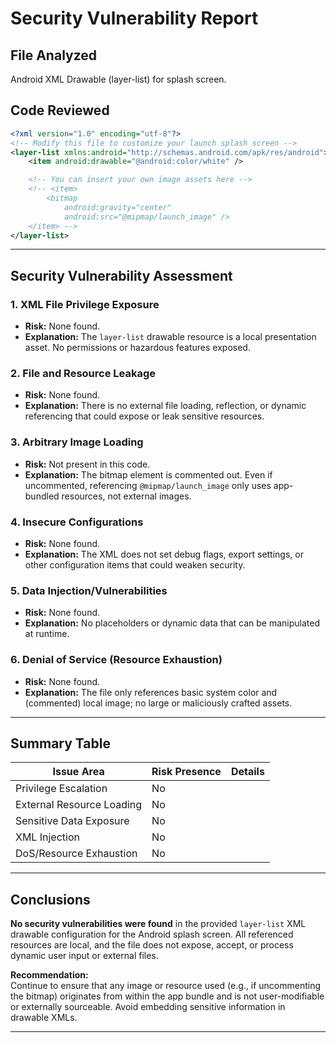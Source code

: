 # Security Vulnerability Report

## File Analyzed
Android XML Drawable (layer-list) for splash screen.

## Code Reviewed
```xml
<?xml version="1.0" encoding="utf-8"?>
<!-- Modify this file to customize your launch splash screen -->
<layer-list xmlns:android="http://schemas.android.com/apk/res/android">
    <item android:drawable="@android:color/white" />

    <!-- You can insert your own image assets here -->
    <!-- <item>
        <bitmap
            android:gravity="center"
            android:src="@mipmap/launch_image" />
    </item> -->
</layer-list>
```

---

## Security Vulnerability Assessment

### 1. XML File Privilege Exposure
- **Risk:** None found.
- **Explanation:** The `layer-list` drawable resource is a local presentation asset. No permissions or hazardous features exposed.

### 2. File and Resource Leakage
- **Risk:** None found.
- **Explanation:** There is no external file loading, reflection, or dynamic referencing that could expose or leak sensitive resources.

### 3. Arbitrary Image Loading
- **Risk:** Not present in this code.
- **Explanation:** The bitmap element is commented out. Even if uncommented, referencing `@mipmap/launch_image` only uses app-bundled resources, not external images.

### 4. Insecure Configurations
- **Risk:** None found.
- **Explanation:** The XML does not set debug flags, export settings, or other configuration items that could weaken security.

### 5. Data Injection/Vulnerabilities
- **Risk:** None found.
- **Explanation:** No placeholders or dynamic data that can be manipulated at runtime.

### 6. Denial of Service (Resource Exhaustion)
- **Risk:** None found.
- **Explanation:** The file only references basic system color and (commented) local image; no large or maliciously crafted assets.

---

## Summary Table

| Issue Area                | Risk Presence | Details                                   |
|---------------------------|--------------|-------------------------------------------|
| Privilege Escalation      | No           |                                           |
| External Resource Loading | No           |                                           |
| Sensitive Data Exposure   | No           |                                           |
| XML Injection             | No           |                                           |
| DoS/Resource Exhaustion   | No           |                                           |

---

## Conclusions

**No security vulnerabilities were found** in the provided `layer-list` XML drawable configuration for the Android splash screen. All referenced resources are local, and the file does not expose, accept, or process dynamic user input or external files.

**Recommendation:**  
Continue to ensure that any image or resource used (e.g., if uncommenting the bitmap) originates from within the app bundle and is not user-modifiable or externally sourceable. Avoid embedding sensitive information in drawable XMLs.

---